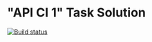 # "API CI 1" Task Solution
[![Build status](https://ci.appveyor.com/api/projects/status/x1mtetk9yh3uceha?svg=true)](https://ci.appveyor.com/project/AnnaYakovleva2302/api-ci-1)
